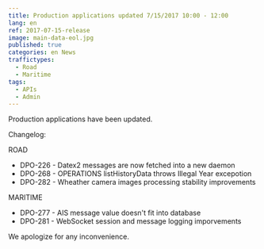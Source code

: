 ```yaml
---
title: Production applications updated 7/15/2017 10:00 - 12:00
lang: en
ref: 2017-07-15-release
image: main-data-eol.jpg
published: true
categories: en News
traffictypes:
  - Road
  - Maritime
tags:
  - APIs
  - Admin
---
```


Production applications have been updated.

Changelog:

ROAD
- DPO-226 - Datex2 messages are now fetched into a new daemon
- DPO-268 - OPERATIONS listHistoryData throws Illegal Year excepotion
- DPO-282 - Wheather camera images processing stability improvements

MARITIME
- DPO-277 - AIS message value doesn't fit into database
- DPO-281 - WebSocket session and message logging imporvements

We apologize for any inconvenience.